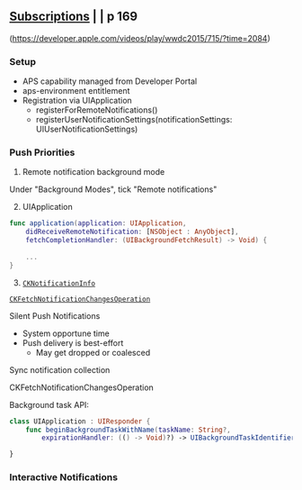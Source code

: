 

## [Subscriptions](4-subscription.md) | | p 169
(https://developer.apple.com/videos/play/wwdc2015/715/?time=2084) 



### Setup

* APS capability managed from Developer Portal
* aps-environment entitlement
* Registration via UIApplication   
  * registerForRemoteNotifications()
  * registerUserNotificationSettings(notificationSettings:   UIUserNotificationSettings)


### Push Priorities

1. Remote notification background mode

Under "Background Modes", tick "Remote notifications"

2. UIApplication

```swift
func application(application: UIApplication,  
    didReceiveRemoteNotification: [NSObject : AnyObject],
    fetchCompletionHandler: (UIBackgroundFetchResult) -> Void) {
    
    ...
}
```

3. [`CKNotificationInfo`](https://developer.apple.com/reference/cloudkit/cknotificationinfo)


[`CKFetchNotificationChangesOperation`](https://developer.apple.com/reference/cloudkit/ckfetchnotificationchangesoperation)



Silent Push Notifications

- System opportune time
- Push delivery is best-effort
  - May get dropped or coalesced


Sync notification collection
  
CKFetchNotificationChangesOperation

Background task API:


```swift
class UIApplication : UIResponder {
    func beginBackgroundTaskWithName(taskName: String?,
        expirationHandler: (() -> Void)?) -> UIBackgroundTaskIdentifier

}

```


### Interactive Notifications



